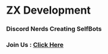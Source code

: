 # ZX Development
### Discord Nerds Creating SelfBots

### Join Us : [Click Here](https://discord.gg/V9APtebCUJ)
